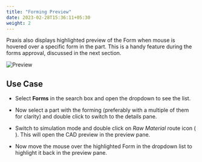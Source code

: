 ```yaml
---
title: "Forming Preview"
date: 2023-02-28T15:36:11+05:30
weight: 2
---
```


Praxis also displays highlighted preview of the Form when mouse is hovered over a specific form in  the part. This is a handy feature during the forms approval, discussed in the next section.


![Preview](/images/Preview.png)

Use Case
--------

- Select **Forms** in the search box and open the dropdown to see the list.

- Now select a part with the forming (preferably with a multiple of them for clarity) and double click to switch to the details pane.

- Switch to simulation mode and double click on _Raw Material_ route icon ( ). This will open the CAD preview in the preview pane.

- Now move the mouse over the highlighted Form in the dropdown list to highlight it back in the preview pane.

